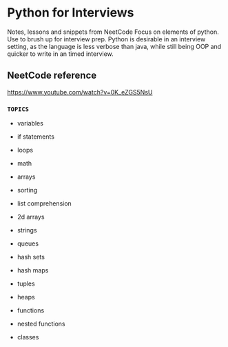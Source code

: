 # Python for Interviews

Notes, lessons and snippets from NeetCode Focus on elements of python. Use to brush up for interview prep. Python is desirable in an interview setting, as the language is less verbose than java, while still being OOP and quicker to write in an timed interview.

## NeetCode reference

https://www.youtube.com/watch?v=0K_eZGS5NsU

### `TOPICS`

- variables

- if statements

- loops

- math

- arrays

- sorting

- list comprehension

- 2d arrays

- strings

- queues

- hash sets

- hash maps

- tuples

- heaps

- functions

- nested functions

- classes
